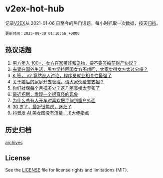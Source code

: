 # v2ex-hot-hub

 记录[V2EX](https://www.v2ex.com/)从 2021-01-06 日至今的热门话题。每小时抓取一次数据，按天[归档](archives)。

`更新时间：2025-09-30 01:10:56 +0800`

## 热议话题

1. [男方年入 100+，女方在家带娃和宠物，要不要签婚前财产协议？](https://www.v2ex.com/t/1162638)
1. [夫妻在国外生活，男方坚持回国女方不想回，大家觉得女方太过分吗？](https://www.v2ex.com/t/1162608)
1. [K 签， v2 竟然没人讨论，程序员就业相关性最强了](https://www.v2ex.com/t/1162528)
1. [关于婚后的家庭开支管理，请大家伙给支支招？](https://www.v2ex.com/t/1162543)
1. [你们社保每个月扣多少？这几年涨幅太夸张了](https://www.v2ex.com/t/1162556)
1. [最近招聘，发现一个很奇怪的现象](https://www.v2ex.com/t/1162599)
1. [为什么总有人开车时喜欢把手伸到窗户外面](https://www.v2ex.com/t/1162575)
1. [30 岁了，最近很焦虑，迷茫了](https://www.v2ex.com/t/1162633)
1. [抖音发 AI 美女图没有流量，求大佬指点](https://www.v2ex.com/t/1162540)

## 历史归档

[archives](archives)

## License

See the [LICENSE](LICENSE) file for license rights and limitations (MIT).
